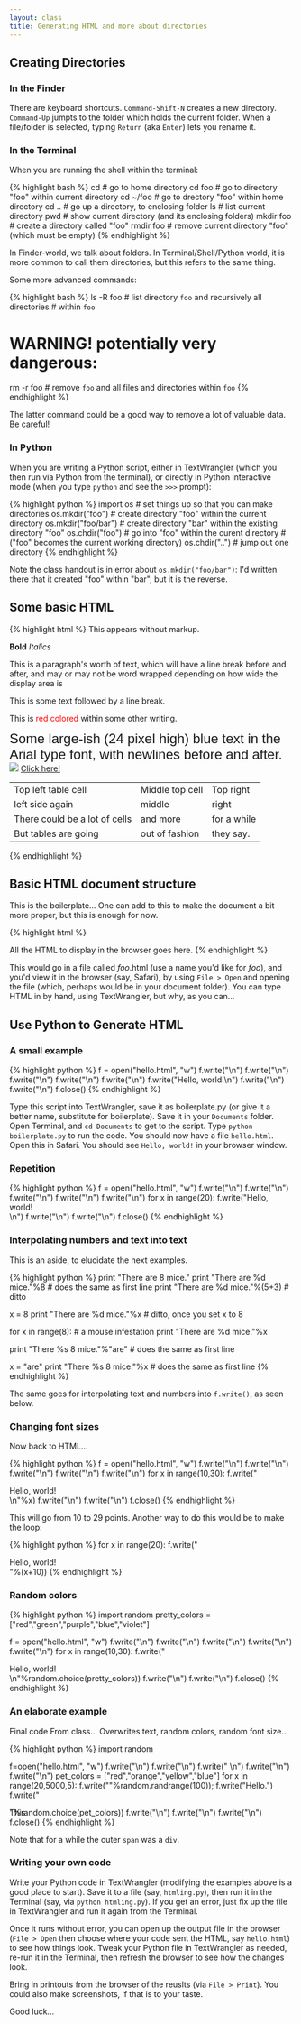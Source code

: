 ```yaml
---
layout: class
title: Generating HTML and more about directories
---
```


## Creating Directories

### In the Finder

There are keyboard shortcuts. `Command-Shift-N` creates a new directory. `Command-Up` jumpts to the folder which holds the current folder. When a file/folder is selected, typing `Return` (aka `Enter`) lets you rename it.

### In the Terminal

When you are running the shell within the terminal:

{% highlight bash %}
cd            # go to home directory
cd foo        # go to directory "foo" within current directory
cd ~/foo      # go to drectory "foo" within home directory
cd ..         # go up a directory, to enclosing folder
ls            # list current directory
pwd           # show current directory (and its enclosing folders)
mkdir foo     # create a directory called "foo"
rmdir foo     # remove current directory "foo" (which must be empty)
{% endhighlight %}

In Finder-world, we talk about folders. In Terminal/Shell/Python world, it is more common to call them directories, but this refers to the same thing.

Some more advanced commands:

{% highlight bash %}
ls -R foo     # list directory `foo` and recursively all directories
              # within `foo`

# WARNING! potentially very dangerous:
rm -r foo     # remove `foo` and all files and directories within `foo`
{% endhighlight %}

The latter command could be a good way to remove a lot of valuable data. Be careful!

### In Python

When you are writing a Python script, either in TextWrangler (which you then run via Python from the terminal), or directly in Python interactive mode (when you type `python` and see the `>>>` prompt):

{% highlight python %}
import os              # set things up so that you can make directories
os.mkdir("foo")         # create directory "foo" within the current directory
os.mkdir("foo/bar")     # create directory "bar" within the existing directory "foo"
os.chdir("foo")         # go into "foo" within the curent directory
                        #   ("foo" becomes the current working directory)
os.chdir("..")          # jump out one directory
{% endhighlight %}

Note the class handout is in error about `os.mkdir("foo/bar")`: I'd written there that it created "foo" within "bar", but it is the reverse.

## Some basic HTML

{% highlight html %}
This appears without markup.

<b>Bold</b>
<i>Italics</i>

<p>This is a paragraph's worth of
text, which will have a line break
before and after, and may or may
not be word wrapped depending on how
wide the display area is</p>

This is some text followed by a line break.<br/>

This is <span style="color:red;">red colored</span> within some other writing.

<div style="font-family:arial; font-size:24px; font-color:blue;">Some large-ish (24 pixel high) blue text in the Arial type font, with newlines before and after.</div>

<img src="somewhere.jpg"/>
<a href="somewhere_else.html">Click here!</a>

<table>
  <tr>
    <td>Top left table cell</td>
    <td>Middle top cell</td>
    <td>Top right</td>
  </tr>
  <tr>
    <td>left side again</td>
    <td>middle</td>
    <td>right</td>
  </tr>
  <tr>
    <td>There could be a lot of cells</td>
    <td>and more</td>
    <td>for a while</td>
  </tr>
  <tr>
    <td>But tables are going</td>
    <td>out of fashion</td>
    <td>they say.</td>
  </tr>
</table>
{% endhighlight %}

## Basic HTML document structure

This is the boilerplate... One can add to this to make the document a bit more proper, but this is enough for now.

{% highlight html %}
<html>
    <head>
        <title>You'll see this at the top of the browser window</title>
    </head>
    <body>
        All the HTML to display in the browser goes here.
    </body>
</html>
{% endhighlight %}

This would go in a file called _foo_.html (use a name you'd like for _foo_), and you'd view it in the browser (say, Safari), by using `File > Open` and opening the file (which, perhaps would be in your document folder). You can type HTML in by hand, using TextWrangler, but why, as you can...

## Use Python to Generate HTML

### A small example

{% highlight python %}
f = open("hello.html", "w")
f.write("<html>\n")
f.write("<head>\n")
f.write("<title>Hello, world</title>\n")
f.write("</head>\n")
f.write("<body>\n")
f.write("Hello, world!\n")
f.write("</body>\n")
f.write("</html>\n")
f.close()
{% endhighlight %}

Type this script into TextWrangler, save it as boilerplate.py (or give it a better name, substitute for boilerplate). Save it in your `Documents` folder. Open Terminal, and `cd Documents` to get to the script. Type `python boilerplate.py` to run the code. You should now have a file `hello.html`. Open this in Safari. You should see `Hello, world!` in your browser window.

### Repetition

{% highlight python %}
f = open("hello.html", "w")
f.write("<html>\n")
f.write("<head>\n")
f.write("<title>Hello, world</title>\n")
f.write("</head>\n")
f.write("<body>\n")
for x in range(20):
    f.write("Hello, world!<br/>\n")
f.write("</body>\n")
f.write("</html>\n")
f.close()
{% endhighlight %}

### Interpolating numbers and text into text

This is an aside, to elucidate the next examples.

{% highlight python %}
print "There are 8 mice."
print "There are %d mice."%8              # does the same as first line
print "There are %d mice."%(5+3)          # ditto

x = 8
print "There are %d mice."%x              # ditto, once you set x to 8

for x in range(8):                        # a mouse infestation
    print "There are %d mice."%x

print "There %s 8 mice."%"are"            # does the same as first line

x = "are"
print "There %s 8 mice."%x                # does the same as first line
{% endhighlight %}

The same goes for interpolating text and numbers into `f.write()`, as seen below.

### Changing font sizes

Now back to HTML...

{% highlight python %}
f = open("hello.html", "w")
f.write("<html>\n")
f.write("<head>\n")
f.write("<title>Hello, world</title>\n")
f.write("</head>\n")
f.write("<body>\n")
for x in range(10,30):
    f.write("<div style='font-size:%dpx;'>Hello, world!</div>\n"%x)
f.write("</body>\n")
f.write("</html>\n")
f.close()
{% endhighlight %}

This will go from 10 to 29 points. Another way to do this would be to make the loop:

{% highlight python %}
for x in range(20):
    f.write("<div style='font-size:%dpx;'>Hello, world!</div>"%(x+10))
{% endhighlight %}

### Random colors

{% highlight python %}
import random
pretty_colors = ["red","green","purple","blue","violet"]

f = open("hello.html", "w")
f.write("<html>\n")
f.write("<head>\n")
f.write("<title>Hello, world</title>\n")
f.write("</head>\n")
f.write("<body>\n")
for x in range(10,30):
    f.write("<div style='color:%s;'>Hello, world!</div>\n"%random.choice(pretty_colors))
f.write("</body>\n")
f.write("</html>\n")
f.close()
{% endhighlight %}

### An elaborate example

Final code From class... Overwrites text, random colors, random font size...

{% highlight python %}
import random

f=open("hello.html", "w")
f.write("<html>\n")
f.write("<head>\n")
f.write("  <title>This page will always say hello.</title>\n")
f.write("</head>\n")
f.write("<body>\n")
pet_colors = ["red","orange","yellow","blue"]
for x in range(20,5000,5):
    f.write("<span style='color:%s; "%random.choice(pet_colors));
    f.write("font-family:arial; font-size:%dpx'>"%random.randrange(100));
    f.write("Hello.")
    f.write("<div style='position:absolute; ")
    f.write("color:%s;'>This</div>"%random.choice(pet_colors))
    f.write("</span>\n")
f.write("</body>\n")
f.write("</html>\n")
f.close()
{% endhighlight %}

Note that for a while the outer `span` was a `div`.

### Writing your own code 

Write your Python code in TextWrangler (modifying the examples above is a good place to start). Save it to a file (say, `htmling.py`), then run it in the Terminal (say, via `python htmling.py`). If you get an error, just fix up the file in TextWrangler and run it again from the Terminal.

Once it runs without error, you can open up the output file in the browser (`File > Open` then choose where your code sent the HTML, say `hello.html`) to see how things look. Tweak your Python file in TextWrangler as needed, re-run it in the Terminal, then refresh the browser to see how the changes look.

Bring in printouts from the browser of the reuslts (via `File > Print`). You could also make screenshots, if that is to your taste.

Good luck...
